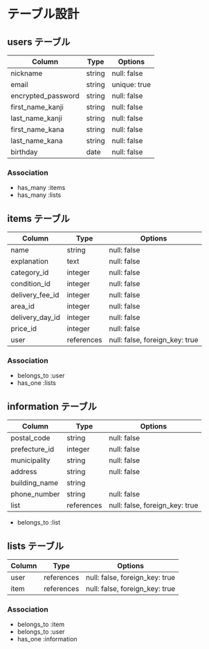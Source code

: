 # テーブル設計

## users テーブル

| Column              | Type   | Options     |
| ------------------- | ------ | ----------- |
| nickname            | string | null: false |
| email               | string | unique: true|
| encrypted_password  | string | null: false |
| first_name_kanji    | string | null: false |
| last_name_kanji     | string | null: false |
| first_name_kana     | string | null: false |
| last_name_kana      | string | null: false |
| birthday            | date   | null: false |



### Association

- has_many :items
- has_many :lists      


## items テーブル

| Column              | Type        | Options                        |
| ------------------- | ------      | ------------------------------ |
| name                | string      | null: false                    |
| explanation         | text        | null: false                    |
| category_id         | integer     | null: false                    | 
| condition_id        | integer     | null: false                    |
| delivery_fee_id     | integer     | null: false                    |
| area_id             | integer     | null: false                    |
| delivery_day_id     | integer     | null: false                    |
| price_id            | integer     | null: false                    | 
| user                | references  | null: false, foreign_key: true |


### Association

- belongs_to :user
- has_one :lists
## information テーブル

| Column              | Type       | Options                        |
| ------------------- | ------     | -----------                    |
| postal_code         | string     | null: false                    |
| prefecture_id       | integer    | null: false                    |
| municipality        | string     | null: false                    |
| address             | string     | null: false                    |
| building_name       | string     |                                |
| phone_number        | string     | null: false                    |
| list                | references | null: false, foreign_key: true |


- belongs_to :list

## lists テーブル

| Column  | Type       | Options                        |
| ------- | ---------- | ------------------------------ |
| user    | references | null: false, foreign_key: true |
| item    | references | null: false, foreign_key: true |

### Association

- belongs_to :item
- belongs_to :user
- has_one :information
